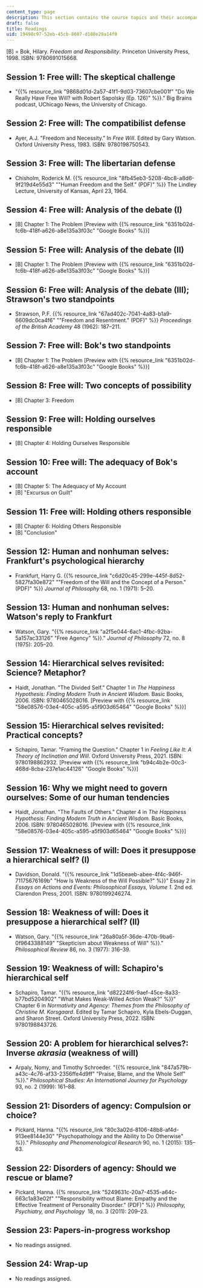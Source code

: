 ```yaml
---
content_type: page
description: This section contains the course topics and their accompanying readings.
draft: false
title: Readings
uid: 19498c97-52eb-45cb-8607-d188e29a14f0
---
```

\[B\] = Bok, Hilary. *Freedom and Responsibility*. Princeton University Press, 1998. ISBN: ‎9780691015668.

## Session 1: Free will: The skeptical challenge

- "{{% resource_link "9868d01d-2a57-41f1-9d03-73607cbe001f" "Do We Really Have Free Will? with Robert Sapolsky (Ep. 126)" %}}." Big Brains podcast, UChicago News, the University of Chicago.

## Session 2: Free will: The compatibilist defense

- Ayer, A.J. "Freedom and Necessity." In *Free Will*. Edited by Gary Watson. Oxford University Press, 1983. ISBN: ‎9780198750543. 

## Session 3: Free will: The libertarian defense

- Chisholm, Roderick M. {{% resource_link "8fb45eb3-5208-4bc8-a8d6-9f219d4e55d3" "\"Human Freedom and the Self.\" (PDF)" %}} The Lindley Lecture, University of Kansas, April 23, 1964.

## Session 4: Free will: Analysis of the debate (I)

- \[B\] Chapter 1: The Problem \[Preview with {{% resource_link "6351b02d-fc6b-418f-a626-a8e135a3f03c" "Google Books" %}}\]

## Session 5: Free will: Analysis of the debate (II)

- \[B\] Chapter 1: The Problem \[Preview with {{% resource_link "6351b02d-fc6b-418f-a626-a8e135a3f03c" "Google Books" %}}\]

## Session 6: Free will: Analysis of the debate (III); Strawson's two standpoints

- Strawson, P.F. {{% resource_link "67ad402c-7041-4a83-b1a9-6609dc0ca4f6" "\"Freedom and Resentment.\" (PDF)" %}} *Proceedings of the British Academy* 48 (1962): 187–211.

## Session 7: Free will: Bok's two standpoints

- \[B\] Chapter 1: The Problem \[Preview with {{% resource_link "6351b02d-fc6b-418f-a626-a8e135a3f03c" "Google Books" %}}\]

## Session 8: Free will: Two concepts of possibility

- \[B\] Chapter 3: Freedom

## Session 9: Free will: Holding ourselves responsible

- \[B\] Chapter 4: Holding Ourselves Responsible

## Session 10: Free will: The adequacy of Bok's account

- \[B\] Chapter 5: The Adequacy of My Account 
- \[B\] "Excursus on Guilt"

## Session 11: Free will: Holding others responsible

- \[B\] Chapter 6: Holding Others Responsible
- \[B\] "Conclusion"

## Session 12: Human and nonhuman selves: Frankfurt's psychological hierarchy

- Frankfurt, Harry G. {{% resource_link "c6d20c45-299e-445f-8d52-5827fa30e872" "\"Freedom of the Will and the Concept of a Person.\" (PDF)" %}} *Journal of Philosophy* 68, no. 1 (1971): 5–20.

## Session 13: Human and nonhuman selves: Watson's reply to Frankfurt

- Watson, Gary. "{{% resource_link "a2f5e044-6ac1-4fbc-92ba-5a157ac33126" "Free Agency" %}}." *Journal of Philosophy* 72, no. 8 (1975): 205–20.

## Session 14: Hierarchical selves revisited: Science? Metaphor?

- Haidt, Jonathan. "The Divided Self." Chapter 1 in *The Happiness Hypothesis: Finding Modern Truth in Ancient Wisdom.* Basic Books, 2006. ISBN: ‎9780465028016. \[Preview with {{% resource_link "58e08576-03e4-405c-a595-a5f903d65464" "Google Books" %}}\]

## Session 15: Hierarchical selves revisited: Practical concepts? 

- Schapiro, Tamar. "Framing the Question." Chapter 1 in *Feeling Like It: A Theory of Inclination and Will*. Oxford University Press, 2021. ISBN: ‎9780198862932. \[Preview with {{% resource_link "b94c4b2e-00c3-468d-8cba-237e1ac44126" "Google Books" %}}\]

## Session 16: Why we might need to govern ourselves: Some of our human tendencies

- Haidt, Jonathan. "The Faults of Others." Chapter 4 in *The Happiness Hypothesis: Finding Modern Truth in Ancient Wisdom.* Basic Books, 2006. ISBN: ‎9780465028016. \[Preview with {{% resource_link "58e08576-03e4-405c-a595-a5f903d65464" "Google Books" %}}\]

## Session 17: Weakness of will: Does it presuppose a hierarchical self? (I)

- Davidson, Donald. "{{% resource_link "1d5beaeb-abee-4f4c-946f-71175676169b" "How Is Weakness of the Will Possible?" %}}" Essay 2 in *Essays on Actions and Events: Philosophical Essays, Volume 1*. 2nd ed. Clarendon Press, 2001. ISBN: ‎9780199246274.

## Session 18: Weakness of will: Does it presuppose a hierarchical self? (II)

- Watson, Gary. "{{% resource_link "26a80a5f-36de-470b-9ba6-0f9643388149" "Skepticism about Weakness of Will" %}}." *Philosophical Review* 86, no. 3 (1977): 316–39.

## Session 19: Weakness of will: Schapiro's hierarchical self

- Schapiro, Tamar. "{{% resource_link "d82224f6-9aef-45ce-8a33-b77bd5204902" "What Makes Weak-Willed Action Weak?" %}}" Chapter 6 in *Normativity and Agency: Themes from the Philosophy of Christine M. Korsgaard*. Edited by Tamar Schapiro, Kyla Ebels-Duggan, and Sharon Street. Oxford University Press, 2022. ISBN: ‎9780198843726.

## Session 20: A problem for hierarchical selves?: Inverse *akrasia* (weakness of will)

- Arpaly, Nomy, and Timothy Schroeder. "{{% resource_link "847a579b-a43c-4c76-af33-2356ffe4d9ff" "Praise, Blame, and the Whole Self" %}}." *Philosophical Studies: An International Journey for Psychology* 93, no. 2 (1999): 161–88.

## Session 21: Disorders of agency: Compulsion or choice?

- Pickard, Hanna. "{{% resource_link "80c3a02d-8106-48b8-af4d-913ee8144e30" "Psychopathology and the Ability to Do Otherwise" %}}." *Philosophy and Phenomenological Research* 90, no. 1 (2015): 135–63.

## Session 22: Disorders of agency: Should we rescue or blame?

- Pickard, Hanna. {{% resource_link "5249631c-20a7-4535-a64c-663c1a83e02f" "\"Responsibility without Blame: Empathy and the Effective Treatment of Personality Disorder.\" (PDF)" %}} *Philosophy, Psychiatry, and Psychology*  18, no. 3 (2011): 209–23.

## Session 23: Papers-in-progress workshop

- No readings assigned.

## Session 24: Wrap-up

- No readings assigned.